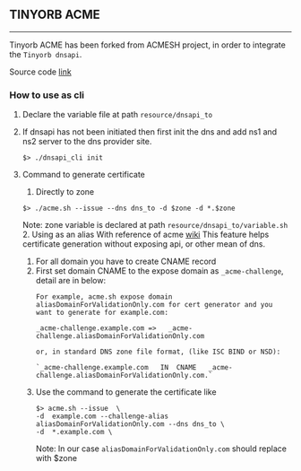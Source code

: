 ## TINYORB ACME

--------------------------------
Tinyorb ACME has been forked from ACMESH project, in order to integrate the `Tinyorb dnsapi`. 

Source code [link](https://ShadHasan@bitbucket.org/tinyorb_team/tinyorb_dnsapi.git)


### How to use as cli
1. Declare the variable file at path `resource/dnsapi_to`
2. If dnsapi has not been initiated then first init the dns and add ns1 and ns2 server to the dns provider site.
   ```
   $> ./dnsapi_cli init
   ```
3. Command to generate certificate
   1. Directly to zone
   ```
   $> ./acme.sh --issue --dns dns_to -d $zone -d *.$zone 
   ```
   Note: zone variable is declared at path `resource/dnsapi_to/variable.sh`
   2. Using as an alias
      With reference of acme [wiki](https://github.com/acmesh-official/acme.sh/wiki/DNS-alias-mode)
      This feature helps certificate generation without exposing api, or other mean of dns.
   
      1. For all domain you have to create CNAME record
      2. First set domain CNAME to the expose domain as `_acme-challenge`, detail are in below:
         ```
         For example, acme.sh expose domain aliasDomainForValidationOnly.com for cert generator and you want to generate for example.com:
         
         _acme-challenge.example.com =>   _acme-challenge.aliasDomainForValidationOnly.com

         or, in standard DNS zone file format, (like ISC BIND or NSD):
      
         `_acme-challenge.example.com	IN	CNAME	_acme-challenge.aliasDomainForValidationOnly.com.`
         ```
      3. Use the command to generate the certificate like
         ```
         $> acme.sh --issue  \
         -d  example.com --challenge-alias aliasDomainForValidationOnly.com --dns dns_to \
         -d  *.example.com \ 
         ```
         Note: In our case `aliasDomainForValidationOnly.com` should replace with $zone
         